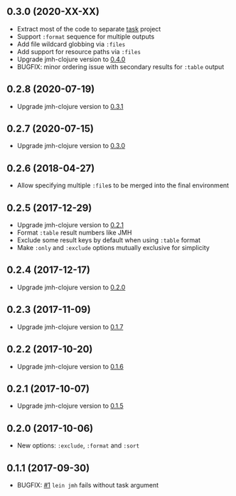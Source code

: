 ## 0.3.0 (2020-XX-XX)

* Extract most of the code to separate [task][task] project
* Support `:format` sequence for multiple outputs
* Add file wildcard globbing via `:files`
* Add support for resource paths via `:files`
* Upgrade jmh-clojure version to [0.4.0][jmh]
* BUGFIX: minor ordering issue with secondary results for `:table` output

## 0.2.8 (2020-07-19)

* Upgrade jmh-clojure version to [0.3.1][jmh]

## 0.2.7 (2020-07-15)

* Upgrade jmh-clojure version to [0.3.0][jmh]

## 0.2.6 (2018-04-27)

* Allow specifying multiple `:file`s to be merged into the final environment

## 0.2.5 (2017-12-29)

* Upgrade jmh-clojure version to [0.2.1][jmh]
* Format `:table` result numbers like JMH
* Exclude some result keys by default when using `:table` format
* Make `:only` and `:exclude` options mutually exclusive for simplicity

## 0.2.4 (2017-12-17)

* Upgrade jmh-clojure version to [0.2.0][jmh]

## 0.2.3 (2017-11-09)

* Upgrade jmh-clojure version to [0.1.7][jmh]

## 0.2.2 (2017-10-20)

* Upgrade jmh-clojure version to [0.1.6][jmh]

## 0.2.1 (2017-10-07)

* Upgrade jmh-clojure version to [0.1.5][jmh]

## 0.2.0 (2017-10-06)

* New options: `:exclude`, `:format` and `:sort`

## 0.1.1 (2017-09-30)

* BUGFIX: [#1][issue1] `lein jmh` fails without task argument



[issue1]:  https://github.com/jgpc42/lein-jmh/issues/1
[jmh]:     https://github.com/jgpc42/jmh-clojure/blob/master/CHANGELOG.md
[task]:    https://github.com/jgpc42/lein-jmh/tree/master/task
